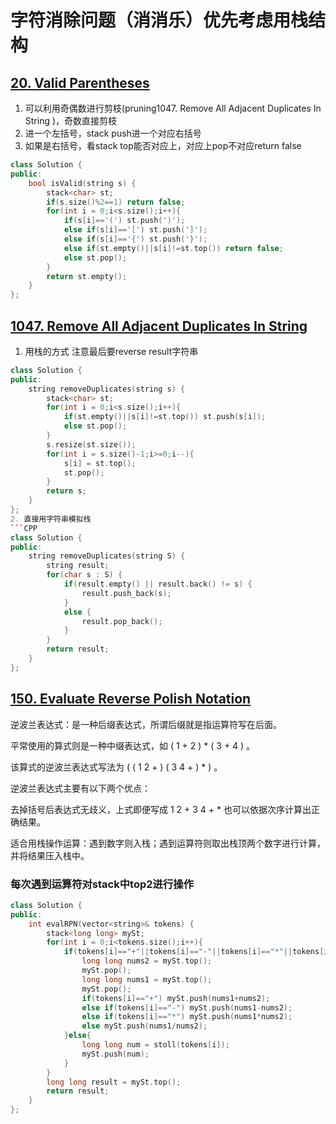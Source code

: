 # 字符消除问题（消消乐）优先考虑用栈结构

## [20. Valid Parentheses](https://leetcode.cn/problems/valid-parentheses/)
1. 可以利用奇偶数进行剪枝(pruning1047. Remove All Adjacent Duplicates In String
)，奇数直接剪枝
2. 进一个左括号，stack push进一个对应右括号
3. 如果是右括号，看stack top能否对应上，对应上pop不对应return false

```CPP
class Solution {
public:
    bool isValid(string s) {
        stack<char> st;
        if(s.size()%2==1) return false;
        for(int i = 0;i<s.size();i++){
            if(s[i]=='(') st.push(')');
            else if(s[i]=='[') st.push(']');
            else if(s[i]=='{') st.push('}');
            else if(st.empty()||s[i]!=st.top()) return false;
            else st.pop();
        }
        return st.empty();
    }
};
```

## [1047. Remove All Adjacent Duplicates In String](https://leetcode.cn/problems/remove-all-adjacent-duplicates-in-string/)
1. 用栈的方式 注意最后要reverse result字符串
```CPP
class Solution {
public:
    string removeDuplicates(string s) {
        stack<char> st;
        for(int i = 0;i<s.size();i++){
            if(st.empty()||s[i]!=st.top()) st.push(s[i]);
            else st.pop();
        }
        s.resize(st.size());
        for(int i = s.size()-1;i>=0;i--){
            s[i] = st.top();
            st.pop();
        }
        return s;
    }
};
2. 直接用字符串模拟栈
```CPP
class Solution {
public:
    string removeDuplicates(string S) {
        string result;
        for(char s : S) {
            if(result.empty() || result.back() != s) {
                result.push_back(s);
            }
            else {
                result.pop_back();
            }
        }
        return result;
    }
};
```

## [150. Evaluate Reverse Polish Notation](https://leetcode.cn/problems/evaluate-reverse-polish-notation/)
逆波兰表达式：是一种后缀表达式，所谓后缀就是指运算符写在后面。

平常使用的算式则是一种中缀表达式，如 ( 1 + 2 ) * ( 3 + 4 ) 。

该算式的逆波兰表达式写法为 ( ( 1 2 + ) ( 3 4 + ) * ) 。

逆波兰表达式主要有以下两个优点：

去掉括号后表达式无歧义，上式即便写成 1 2 + 3 4 + * 也可以依据次序计算出正确结果。

适合用栈操作运算：遇到数字则入栈；遇到运算符则取出栈顶两个数字进行计算，并将结果压入栈中。

### 每次遇到运算符对stack中top2进行操作
```CPP
class Solution {
public:
    int evalRPN(vector<string>& tokens) {
        stack<long long> mySt;
        for(int i = 0;i<tokens.size();i++){
            if(tokens[i]=="+"||tokens[i]=="-"||tokens[i]=="*"||tokens[i]=="/"){
                long long nums2 = mySt.top();
                mySt.pop();
                long long nums1 = mySt.top();
                mySt.pop();
                if(tokens[i]=="+") mySt.push(nums1+nums2);
                else if(tokens[i]=="-") mySt.push(nums1-nums2);
                else if(tokens[i]=="*") mySt.push(nums1*nums2);
                else mySt.push(nums1/nums2);
            }else{
                long long num = stoll(tokens[i]);
                mySt.push(num);
            }
        }
        long long result = mySt.top();
        return result;
    }
};
```
